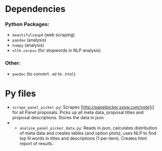 # Dependencies

### Python Packages:
* `beautifulsoup4` (web scraping)
* `pandas` (analysis)
* `numpy` (analysis)
* `nltk.corpus` (for stopwords in NLP analysis)

### Other:
* `pandoc` (to convert `.md` to `.html`)

# Py files

* `scrape_panel_picker.py`: Scrapes [http://panelpicker.sxsw.com/vote]() for all Panel proposals. Picks up all meta data, proposal titles and proposal descriptions. Stores the data in json
* * `analyse_panel_picker_data.py`: Reads in json, calculates distribution of meta data and creates tables (and option plots), uses NLP to find top N words in titles and descriptions (1 per item). Creates html report of results.